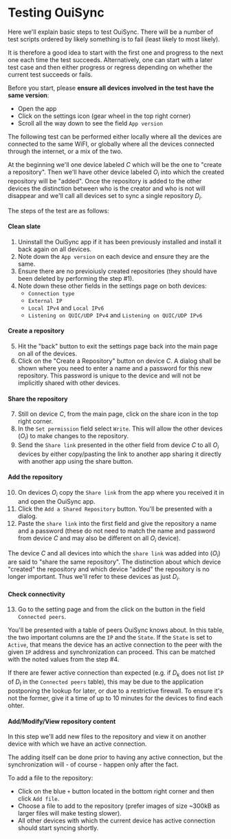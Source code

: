 # Testing OuiSync

Here we'll explain basic steps to test OuiSync. There will be a number of test
scripts ordered by likely something is to fail (least likely to most likely).

It is therefore a good idea to start with the first one and progress to the
next one each time the test succeeds. Alternatively, one can start with a later
test case and then either progress or regress depending on whether the current
test succeeds or fails.

Before you start, please **ensure all devices involved in the test have the same
version**:

* Open the app
* Click on the settings icon (gear wheel in the top right corner)
* Scroll all the way down to see the field `App version`

The following test can be performed either locally where all the devices are connected
to the same WiFI, or globally where all the devices connected through the internet, or
a mix of the two.

At the beginning we'll one device labeled *C* which will be the one to "create a
repository".  Then we'll have other device labeled *O<sub>i</sub>* into which the
created repository will be "added". Once the repository is added to the other devices
the distinction between who is the creator and who is not will disappear and we'll
call all devices set to sync a single repository *D<sub>i</sub>*.

The steps of the test are as follows:

#### Clean slate

1. Uninstall the OuiSync app if it has been previously installed and install it
   back again on all devices.
2. Note down the `App version` on each device and ensure they are the same.
3. Ensure there are no previoiusly created repositories (they should have been deleted
   by performing the step #1).
4. Note down these other fields in the settings page on both devices:
   * `Connection type`
   * `External IP`
   * `Local IPv4` and `Local IPv6`
   * `Listening on QUIC/UDP IPv4` and `Listening on QUIC/UDP IPv6`

#### Create a repository

5. Hit the "back" button to exit the settings page back into the main page on
   all of the devices.
6. Click on the "Create a Repository" button on device *C*. A dialog shall be shown where you
   need to enter a name and a password for this new repository. This password is unique to
   the device and will not be implicitly shared with other devices.

#### Share the repository

7. Still on device *C*, from the main page, click on the share icon in the top
   right corner.
8. In the `Set permission` field select `Write`. This will allow the other
   devices (*O<sub>i</sub>*) to make changes to the repository.
9. Send the `Share link` presented in the other field from device *C* to all
   *O<sub>i</sub>* devices by either copy/pasting the link to another app
   sharing it directly with another app using the share button.

#### Add the repository

10. On devices *O<sub>i</sub>* copy the `Share link` from the app where you
    received it in and open the OuiSync app.
11. Click the `Add a Shared Repository` button. You'll be presented with a dialog.
12. Paste the `share link` into the first field and give the repository a name and a password
    (these do not need to match the name and password from device *C* and may also be different
    on all *O<sub>i</sub>* device).

The device *C* and all devices into which the `share link` was added into (*O<sub>i</sub>*) are
said to "share the same repository". The distinction about which device
"created" the repository and which device "added" the repository is no longer important. Thus we'll
refer to these devices as just *D<sub>i</sub>*.

#### Check connectivity

13. Go to the setting page and from the click on the button in the field `Connected peers`.

You'll be presented with a table of peers OuiSync knows about. In this table,
the two important columns are the `IP` and the `State`. If the `State` is set
to `Active`, that means the device has an active connection to the peer with
the given `IP` address and synchronization can proceed. This can be matched
with the noted values from the step #4.

If there are fewer active connection than expected (e.g. if *D<sub>k</sub>*
does not list `IP` of *D<sub>l</sub>* in the `Connected peers` table), this may
be due to the application postponing the lookup for later, or due to a
restrictive firewall. To ensure it's not the former, give it a time of up to 10
minutes for the devices to find each ohter.

#### Add/Modify/View repository content

In this step we'll add new files to the repository and view it on another device with which
we have an active connection.

The adding itself can be done prior to having any active connection, but the synchronization
will - of course - happen only after the fact.

To add a file to the repository:

* Click on the blue `+` button located in the bottom right corner and then
  click `Add file`.
* Choose a file to add to the repository (prefer images of size ~300kB as larger files
  will make testing slower).
* All other devices with which the current device has active connection should
  start syncing shortly.

